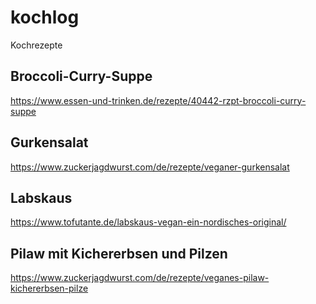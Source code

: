 # kochlog
Kochrezepte

## Broccoli-Curry-Suppe

https://www.essen-und-trinken.de/rezepte/40442-rzpt-broccoli-curry-suppe

## Gurkensalat

https://www.zuckerjagdwurst.com/de/rezepte/veganer-gurkensalat

## Labskaus

https://www.tofutante.de/labskaus-vegan-ein-nordisches-original/

## Pilaw mit Kichererbsen und Pilzen

https://www.zuckerjagdwurst.com/de/rezepte/veganes-pilaw-kichererbsen-pilze
